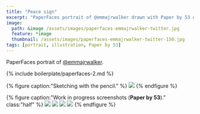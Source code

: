 ```yaml
---
title: "Peace sign"
excerpt: "PaperFaces portrait of @emmajrwalker drawn with Paper by 53 on an iPad."
image: 
  path: &image /assets/images/paperfaces-emmajrwalker-twitter.jpg 
  feature: *image
  thumbnail: /assets/images/paperfaces-emmajrwalker-twitter-150.jpg
tags: [portrait, illustration, Paper by 53]
---
```


PaperFaces portrait of <a href="https://twitter.com/emmajrwalker">@emmajrwalker</a>.

{% include boilerplate/paperfaces-2.md %}

{% figure caption:"Sketching with the pencil." %}
[![](/assets/images/paperfaces-emmajrwalker-process-1-750.jpg)](/assets/images/paperfaces-emmajrwalker-process-1-lg.jpg)
{% endfigure %}

{% figure caption:"Work in progress screenshots (**Paper by 53**)." class:"half" %}
[![](/assets/images/paperfaces-emmajrwalker-process-2-600.jpg)](/assets/images/paperfaces-emmajrwalker-process-2-lg.jpg)
[![](/assets/images/paperfaces-emmajrwalker-process-3-600.jpg)](/assets/images/paperfaces-emmajrwalker-process-3-lg.jpg)
[![](/assets/images/paperfaces-emmajrwalker-process-4-600.jpg)](/assets/images/paperfaces-emmajrwalker-process-4-lg.jpg)
[![](/assets/images/paperfaces-emmajrwalker-process-5-600.jpg)](/assets/images/paperfaces-emmajrwalker-process-5-lg.jpg)
{% endfigure %}
